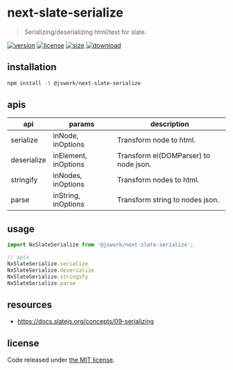# next-slate-serialize
> Serializing/deserializing html/text for slate.

[![version][version-image]][version-url]
[![license][license-image]][license-url]
[![size][size-image]][size-url]
[![download][download-image]][download-url]

## installation
```bash
npm install -S @jswork/next-slate-serialize
```

## apis
| api         | params               | description                           |
| ----------- | -------------------- | ------------------------------------- |
| serialize   | inNode, inOptions    | Transform node to html.               |
| deserialize | inElement, inOptions | Transform el(DOMParser) to node json. |
| stringify   | inNodes, inOptions   | Transform nodes to html.              |
| parse       | inString, inOptions  | Transform string to nodes json.       |

## usage
```js
import NxSlateSerialize from '@jswork/next-slate-serialize';

// apis
NxSlateSerialize.serialize
NxSlateSerialize.deserialize
NxSlateSerialize.stringify
NxSlateSerialize.parse
```

## resources
- https://docs.slatejs.org/concepts/09-serializing

## license
Code released under [the MIT license](https://github.com/afeiship/next-slate-serialize/blob/master/LICENSE.txt).

[version-image]: https://img.shields.io/npm/v/@jswork/next-slate-serialize
[version-url]: https://npmjs.org/package/@jswork/next-slate-serialize

[license-image]: https://img.shields.io/npm/l/@jswork/next-slate-serialize
[license-url]: https://github.com/afeiship/next-slate-serialize/blob/master/LICENSE.txt

[size-image]: https://img.shields.io/bundlephobia/minzip/@jswork/next-slate-serialize
[size-url]: https://github.com/afeiship/next-slate-serialize/blob/master/dist/next-slate-serialize.min.js

[download-image]: https://img.shields.io/npm/dm/@jswork/next-slate-serialize
[download-url]: https://www.npmjs.com/package/@jswork/next-slate-serialize
